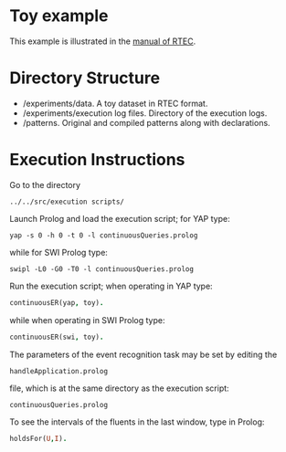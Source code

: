 # Toy example

This example is illustrated in the [manual of RTEC](https://github.com/aartikis/RTEC/blob/master/RTEC_manual.pdf).

# Directory Structure
- /experiments/data. A toy dataset in RTEC format.
- /experiments/execution log files. Directory of the execution logs.
- /patterns. Original and compiled patterns along with declarations.

# Execution Instructions

Go to the directory 

```
../../src/execution scripts/

```

Launch Prolog and load the execution script;
for YAP type:


```
yap -s 0 -h 0 -t 0 -l continuousQueries.prolog
```

while for SWI Prolog type:


```
swipl -L0 -G0 -T0 -l continuousQueries.prolog
```

Run the execution script; when operating in YAP type:

```prolog
continuousER(yap, toy).
```

while when operating in SWI Prolog type:

```prolog
continuousER(swi, toy).
```


The parameters of the event recognition task may be set by editing the 

```
handleApplication.prolog
```

file, which is at the same directory as the execution script:


```
continuousQueries.prolog
```



To see the intervals of the fluents in the last window, type in Prolog:

```prolog
holdsFor(U,I).
```

